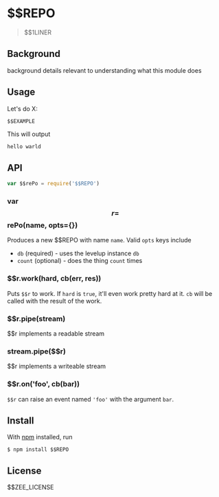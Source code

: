 # $$REPO

> $$1LINER

## Background

background details relevant to understanding what this module does

## Usage

Let's do X:

```js
$$EXAMPLE
```

This will output

```
hello warld
```

## API

```js
var $$rePo = require('$$REPO')
```

### var $$r = $$rePo(name, opts={})

Produces a new $$REPO with name `name`. Valid `opts` keys include

- `db` (required) - uses the levelup instance `db`
- `count` (optional) - does the thing `count` times

### $$r.work(hard, cb(err, res))

Puts `$$r` to work. If `hard` is `true`, it'll even work pretty hard at it. `cb`
will be called with the result of the work.

### $$r.pipe(stream)

$$r implements a readable stream

### stream.pipe($$r)

$$r implements a writeable stream

### $$r.on('foo', cb(bar))

`$$r` can raise an event named `'foo'` with the argument `bar`.

## Install

With [npm](https://npmjs.org/) installed, run

```
$ npm install $$REPO
```

## License

$$ZEE_LICENSE
